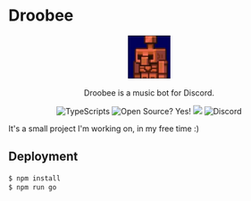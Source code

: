 # Droobee

<p align="center">
    <img alt="Light" src="copperGolumMC.png" width="15%">
    
</p>


<p align="center">
    Droobee is a music bot for Discord.
</p>

<p align="center">
    <img alt="TypeScripts" src="https://img.shields.io/badge/-TypeScript-2965f1?style=flat&logo=Typescript&logoColor=white"/>
    <img alt="Open Source? Yes!" src="https://badgen.net/badge/Open%20Source%20%3F/Yes%21/blue?icon=github"/>
    <img src="https://img.shields.io/badge/license-MIT-blue.svg">
    <img alt="Discord" src="https://img.shields.io/badge/Discord-7289DA?style=for-the-badge&logo=discord&logoColor=white"/>
    
</p>

It's a small project I'm working on, in my free time :)

## Deployment
```
$ npm install
$ npm run go
```
